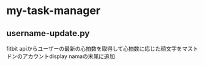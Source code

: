 # my-task-manager

## username-update.py

fitbit apiからユーザーの最新の心拍数を取得して心拍数に応じた顔文字をマストドンのアカウントdisplay namaの末尾に追加